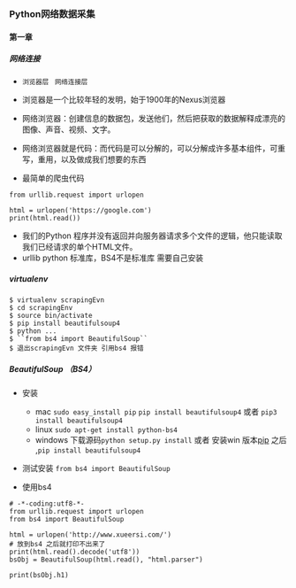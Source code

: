 ### Python网络数据采集

#### 第一章

##### 网络连接
* ``浏览器层``  `` 网络连接层``
* 浏览器是一个比较年轻的发明，始于1900年的Nexus浏览器
* 网络浏览器：创建信息的数据包，发送他们，然后把获取的数据解释成漂亮的图像、声音、视频、文字。
* 网络浏览器就是代码：而代码是可以分解的，可以分解成许多基本组件，可重写，重用，以及做成我们想要的东西

* 最简单的爬虫代码

```
from urllib.request import urlopen

html = urlopen('https://google.com')
print(html.read())

```
* 我们的Python 程序并没有返回并向服务器请求多个文件的逻辑，他只能读取我们已经请求的单个HTML文件。
* urllib python 标准库，BS4不是标准库 需要自己安装

##### virtualenv
```
$ virtualenv scrapingEvn
$ cd scrapingEnv
$ source bin/activate
$ pip install beautifulsoup4
$ python ...
$ ``from bs4 import BeautifulSoup``
$ 退出scrapingEvn 文件夹 引用bs4 报错
```
##### BeautifulSoup （BS4）

* 安装 
  * mac ``sudo easy_install pip``  ``pip install beautifulsoup4`` 或者 ``pip3 install beautifulsoup4``
  * linux ``sudo apt-get install python-bs4``
  * windows 下载源码``python setup.py install`` 或者 安装win 版本[pip](https://pypi.python.org/pypi/setuptools) 之后 ,``pip install beautifulsoup4``
  
 * 测试安装 ``from bs4 import BeautifulSoup``
 
 * 使用bs4
 ```
 # -*-coding:utf8-*-
from urllib.request import urlopen
from bs4 import BeautifulSoup

html = urlopen('http://www.xueersi.com/')
# 放到bs4 之后就打印不出来了
print(html.read().decode('utf8'))
bsObj = BeautifulSoup(html.read(), "html.parser")

print(bsObj.h1)

 
 ```
 
